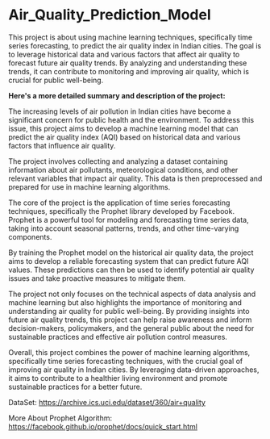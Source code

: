 # Air_Quality_Prediction_Model

This project is about using machine learning techniques, specifically time series forecasting, to predict the air quality index in Indian cities. The goal is to leverage historical data and various factors that affect air quality to forecast future air quality trends. By analyzing and understanding these trends, it can contribute to monitoring and improving air quality, which is crucial for public well-being.

**Here's a more detailed summary and description of the project:**

The increasing levels of air pollution in Indian cities have become a significant concern for public health and the environment. To address this issue, this project aims to develop a machine learning model that can predict the air quality index (AQI) based on historical data and various factors that influence air quality.

The project involves collecting and analyzing a dataset containing information about air pollutants, meteorological conditions, and other relevant variables that impact air quality. This data is then preprocessed and prepared for use in machine learning algorithms.

The core of the project is the application of time series forecasting techniques, specifically the Prophet library developed by Facebook. Prophet is a powerful tool for modeling and forecasting time series data, taking into account seasonal patterns, trends, and other time-varying components.

By training the Prophet model on the historical air quality data, the project aims to develop a reliable forecasting system that can predict future AQI values. These predictions can then be used to identify potential air quality issues and take proactive measures to mitigate them.

The project not only focuses on the technical aspects of data analysis and machine learning but also highlights the importance of monitoring and understanding air quality for public well-being. By providing insights into future air quality trends, this project can help raise awareness and inform decision-makers, policymakers, and the general public about the need for sustainable practices and effective air pollution control measures.

Overall, this project combines the power of machine learning algorithms, specifically time series forecasting techniques, with the crucial goal of improving air quality in Indian cities. By leveraging data-driven approaches, it aims to contribute to a healthier living environment and promote sustainable practices for a better future.

DataSet: https://archive.ics.uci.edu/dataset/360/air+quality


More About Prophet Algorithm: https://facebook.github.io/prophet/docs/quick_start.html
